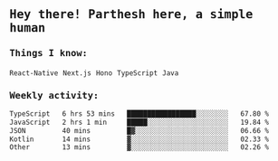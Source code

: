 <samp>
    <h2>Hey there! Parthesh here, a simple human</h2>
    <h3>Things I know: </h3>
    <code>React-Native</code> <code>Next.js</code> <code>Hono</code> <code>TypeScript</code> <code>Java</code>
    <h3>Weekly activity:</h3>
<!--START_SECTION:waka-->

```txt
TypeScript   6 hrs 53 mins   █████████████████░░░░░░░░   67.80 %
JavaScript   2 hrs 1 min     █████░░░░░░░░░░░░░░░░░░░░   19.84 %
JSON         40 mins         █▓░░░░░░░░░░░░░░░░░░░░░░░   06.66 %
Kotlin       14 mins         ▓░░░░░░░░░░░░░░░░░░░░░░░░   02.33 %
Other        13 mins         ▓░░░░░░░░░░░░░░░░░░░░░░░░   02.26 %
```

<!--END_SECTION:waka-->
</samp>
